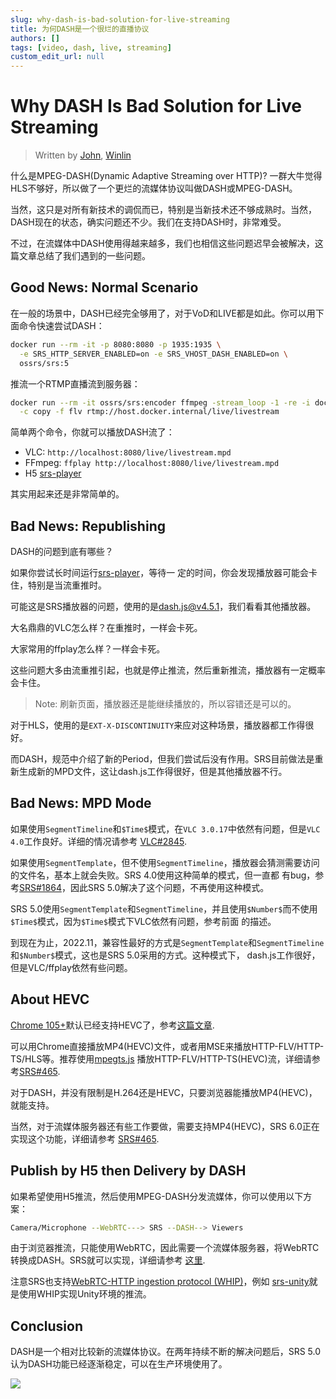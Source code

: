```yaml
---
slug: why-dash-is-bad-solution-for-live-streaming
title: 为何DASH是一个很烂的直播协议
authors: []
tags: [video, dash, live, streaming]
custom_edit_url: null
---
```


# Why DASH Is Bad Solution for Live Streaming

> Written by [John](https://github.com/xiaozhihong), [Winlin](https://github.com/winlinvip)

什么是MPEG-DASH(Dynamic Adaptive Streaming over HTTP)? 一群大牛觉得HLS不够好，所以做了一个更烂的流媒体协议叫做DASH或MPEG-DASH。

当然，这只是对所有新技术的调侃而已，特别是当新技术还不够成熟时。当然，DASH现在的状态，确实问题还不少。我们在支持DASH时，非常难受。

不过，在流媒体中DASH使用得越来越多，我们也相信这些问题迟早会被解决，这篇文章总结了我们遇到的一些问题。

<!--truncate-->

## Good News: Normal Scenario

在一般的场景中，DASH已经完全够用了，对于VoD和LIVE都是如此。你可以用下面命令快速尝试DASH：

```bash
docker run --rm -it -p 8080:8080 -p 1935:1935 \
  -e SRS_HTTP_SERVER_ENABLED=on -e SRS_VHOST_DASH_ENABLED=on \
  ossrs/srs:5
```

推流一个RTMP直播流到服务器：

```bash
docker run --rm -it ossrs/srs:encoder ffmpeg -stream_loop -1 -re -i doc/source.flv \
  -c copy -f flv rtmp://host.docker.internal/live/livestream
```

简单两个命令，你就可以播放DASH流了：

* VLC: `http://localhost:8080/live/livestream.mpd`
* FFmpeg: `ffplay http://localhost:8080/live/livestream.mpd`
* H5 [srs-player](http://localhost:8080/players/srs_player.html?stream=livestream.mpd&autostart=true)

其实用起来还是非常简单的。

## Bad News: Republishing

DASH的问题到底有哪些？

如果你尝试长时间运行[srs-player](http://localhost:8080/players/srs_player.html?stream=livestream.mpd&autostart=true)，等待一
定的时间，你会发现播放器可能会卡住，特别是当流重推时。

可能这是SRS播放器的问题，使用的是[dash.js@v4.5.1](https://github.com/Dash-Industry-Forum/dash.js)，我们看看其他播放器。

大名鼎鼎的VLC怎么样？在重推时，一样会卡死。

大家常用的ffplay怎么样？一样会卡死。

这些问题大多由流重推引起，也就是停止推流，然后重新推流，播放器有一定概率会卡住。

> Note: 刷新页面，播放器还是能继续播放的，所以容错还是可以的。

对于HLS，使用的是`EXT-X-DISCONTINUITY`来应对这种场景，播放器都工作得很好。

而DASH，规范中介绍了新的Period，但我们尝试后没有作用。SRS目前做法是重新生成新的MPD文件，这让dash.js工作得很好，但是其他播放器不行。

## Bad News: MPD Mode

如果使用`SegmentTimeline`和`$Time$`模式，在`VLC 3.0.17`中依然有问题，但是`VLC 4.0`工作良好。详细的情况请参考
[VLC#2845](https://code.videolan.org/videolan/vlc/-/merge_requests/2845).

如果使用`SegmentTemplate`，但不使用`SegmentTimeline`，播放器会猜测需要访问的文件名，基本上就会失败。SRS 4.0使用这种简单的模式，但一直都
有bug，参考[SRS#1864](https://github.com/ossrs/srs/issues/1864)，因此SRS 5.0解决了这个问题，不再使用这种模式。

SRS 5.0使用`SegmentTemplate`和`SegmentTimeline`，并且使用`$Number$`而不使用`$Time$`模式，因为`$Time$`模式下VLC依然有问题，参考前面
的描述。

到现在为止，2022.11，兼容性最好的方式是`SegmentTemplate`和`SegmentTimeline`和`$Number$`模式，这也是SRS 5.0采用的方式。这种模式下，
dash.js工作很好，但是VLC/ffplay依然有些问题。

## About HEVC

[Chrome 105+](https://caniuse.com/?search=HEVC)默认已经支持HEVC了，参考[这篇文章](https://zhuanlan.zhihu.com/p/541082191).

可以用Chrome直接播放MP4(HEVC)文件，或者用MSE来播放HTTP-FLV/HTTP-TS/HLS等。推荐使用[mpegts.js](https://github.com/xqq/mpegts.js)
播放HTTP-FLV/HTTP-TS(HEVC)流，详细请参考[SRS#465](https://github.com/ossrs/srs/issues/465#usage).

对于DASH，并没有限制是H.264还是HEVC，只要浏览器能播放MP4(HEVC)，就能支持。

当然，对于流媒体服务器还有些工作要做，需要支持MP4(HEVC)，SRS 6.0正在实现这个功能，详细请参考
[SRS#465](https://github.com/ossrs/srs/issues/465#status-of-hevc-in-srs).

## Publish by H5 then Delivery by DASH

如果希望使用H5推流，然后使用MPEG-DASH分发流媒体，你可以使用以下方案：

```bash
Camera/Microphone --WebRTC---> SRS --DASH--> Viewers
```

由于浏览器推流，只能使用WebRTC，因此需要一个流媒体服务器，将WebRTC转换成DASH。SRS就可以实现，详细请参考
[这里](/docs/v5/doc/getting-started#webrtc-for-live-streaming).

注意SRS也支持[WebRTC-HTTP ingestion protocol (WHIP)](https://datatracker.ietf.org/doc/draft-ietf-wish-whip/)，例如
[srs-unity](https://github.com/ossrs/srs-unity)就是使用WHIP实现Unity环境的推流。

## Conclusion

DASH是一个相对比较新的流媒体协议。在两年持续不断的解决问题后，SRS 5.0认为DASH功能已经逐渐稳定，可以在生产环境使用了。

![](https://ossrs.net/gif/v1/sls.gif?site=ossrs.io&path=/lts/blog-zh/2022-11-25-DASH-Issues)

